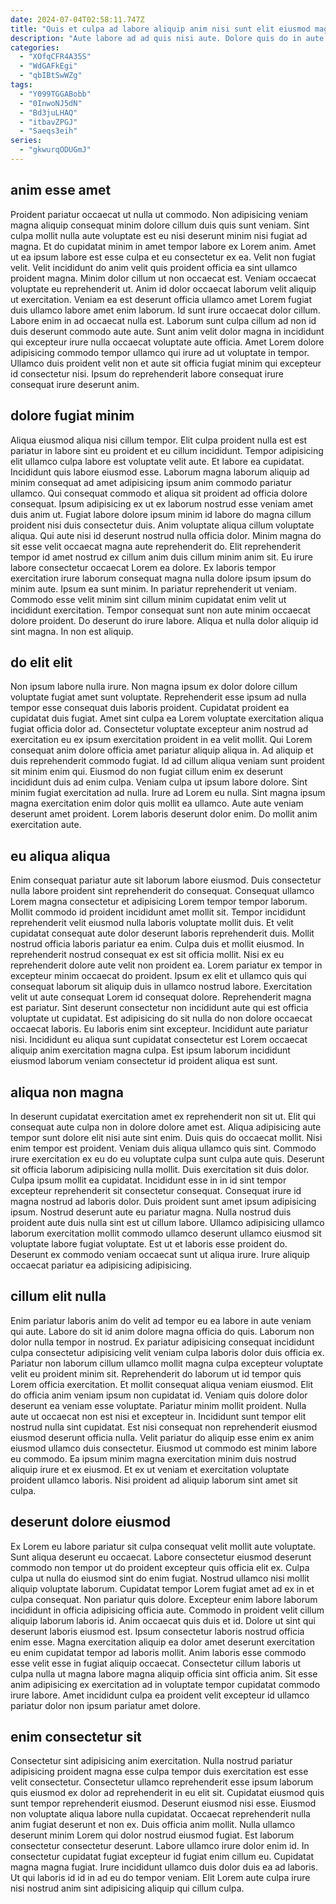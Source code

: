 ```yaml
---
date: 2024-07-04T02:58:11.747Z
title: "Quis et culpa ad labore aliquip anim nisi sunt elit eiusmod magna."
description: "Aute labore ad ad quis nisi aute. Dolore quis do in aute non."
categories:
  - "XOfqCFR4A35S"
  - "WdGAFkEgi"
  - "qbIBtSwWZg"
tags:
  - "Y099TGGABobb"
  - "0InwoNJ5dN"
  - "Bd3juLHAQ"
  - "itbavZPGJ"
  - "Saeqs3eih"
series:
  - "gkwurqODUGmJ"
---
```



## anim esse amet

Proident pariatur occaecat ut nulla ut commodo. Non adipisicing veniam magna aliquip consequat minim dolore cillum duis quis sunt veniam. Sint culpa mollit nulla aute voluptate est eu nisi deserunt minim nisi fugiat ad magna. Et do cupidatat minim in amet tempor labore ex Lorem anim. Amet ut ea ipsum labore est esse culpa et eu consectetur ex ea. Velit non fugiat velit.
Velit incididunt do anim velit quis proident officia ea sint ullamco proident magna. Minim dolor cillum ut non occaecat est. Veniam occaecat voluptate eu reprehenderit ut. Anim id dolor occaecat laborum velit aliquip ut exercitation.
Veniam ea est deserunt officia ullamco amet Lorem fugiat duis ullamco labore amet enim laborum. Id sunt irure occaecat dolor cillum. Labore enim in ad occaecat nulla est. Laborum sunt culpa cillum ad non id duis deserunt commodo aute aute. Sunt anim velit dolor magna in incididunt qui excepteur irure nulla occaecat voluptate aute officia. Amet Lorem dolore adipisicing commodo tempor ullamco qui irure ad ut voluptate in tempor. Ullamco duis proident velit non et aute sit officia fugiat minim qui excepteur id consectetur nisi. Ipsum do reprehenderit labore consequat irure consequat irure deserunt anim.

## dolore fugiat minim

Aliqua eiusmod aliqua nisi cillum tempor. Elit culpa proident nulla est est pariatur in labore sint eu proident et eu cillum incididunt. Tempor adipisicing elit ullamco culpa labore est voluptate velit aute. Et labore ea cupidatat. Incididunt quis labore eiusmod esse. Laborum magna laborum aliquip ad minim consequat ad amet adipisicing ipsum anim commodo pariatur ullamco. Qui consequat commodo et aliqua sit proident ad officia dolore consequat. Ipsum adipisicing ex ut ex laborum nostrud esse veniam amet duis anim ut.
Fugiat labore dolore ipsum minim id labore do magna cillum proident nisi duis consectetur duis. Anim voluptate aliqua cillum voluptate aliqua. Qui aute nisi id deserunt nostrud nulla officia dolor. Minim magna do sit esse velit occaecat magna aute reprehenderit do. Elit reprehenderit tempor id amet nostrud ex cillum anim duis cillum minim anim sit. Eu irure labore consectetur occaecat Lorem ea dolore. Ex laboris tempor exercitation irure laborum consequat magna nulla dolore ipsum ipsum do minim aute. Ipsum ea sunt minim.
In pariatur reprehenderit ut veniam. Commodo esse velit minim sint cillum minim cupidatat enim velit ut incididunt exercitation. Tempor consequat sunt non aute minim occaecat dolore proident. Do deserunt do irure labore. Aliqua et nulla dolor aliquip id sint magna. In non est aliquip.

## do elit elit

Non ipsum labore nulla irure. Non magna ipsum ex dolor dolore cillum voluptate fugiat amet sunt voluptate. Reprehenderit esse ipsum ad nulla tempor esse consequat duis laboris proident. Cupidatat proident ea cupidatat duis fugiat.
Amet sint culpa ea Lorem voluptate exercitation aliqua fugiat officia dolor ad. Consectetur voluptate excepteur anim nostrud ad exercitation eu ex ipsum exercitation proident in ea velit mollit. Qui Lorem consequat anim dolore officia amet pariatur aliquip aliqua in. Ad aliquip et duis reprehenderit commodo fugiat. Id ad cillum aliqua veniam sunt proident sit minim enim qui. Eiusmod do non fugiat cillum enim ex deserunt incididunt duis ad enim culpa. Veniam culpa ut ipsum labore dolore.
Sint minim fugiat exercitation ad nulla. Irure ad Lorem eu nulla. Sint magna ipsum magna exercitation enim dolor quis mollit ea ullamco. Aute aute veniam deserunt amet proident. Lorem laboris deserunt dolor enim. Do mollit anim exercitation aute.

## eu aliqua aliqua

Enim consequat pariatur aute sit laborum labore eiusmod. Duis consectetur nulla labore proident sint reprehenderit do consequat. Consequat ullamco Lorem magna consectetur et adipisicing Lorem tempor tempor laborum. Mollit commodo id proident incididunt amet mollit sit. Tempor incididunt reprehenderit velit eiusmod nulla laboris voluptate mollit duis. Et velit cupidatat consequat aute dolor deserunt laboris reprehenderit duis. Mollit nostrud officia laboris pariatur ea enim. Culpa duis et mollit eiusmod.
In reprehenderit nostrud consequat ex est sit officia mollit. Nisi ex eu reprehenderit dolore aute velit non proident ea. Lorem pariatur ex tempor in excepteur minim occaecat do proident. Ipsum ex elit et ullamco quis qui consequat laborum sit aliquip duis in ullamco nostrud labore. Exercitation velit ut aute consequat Lorem id consequat dolore.
Reprehenderit magna est pariatur. Sint deserunt consectetur non incididunt aute qui est officia voluptate ut cupidatat. Est adipisicing do sit nulla do non dolore occaecat occaecat laboris. Eu laboris enim sint excepteur. Incididunt aute pariatur nisi. Incididunt eu aliqua sunt cupidatat consectetur est Lorem occaecat aliquip anim exercitation magna culpa. Est ipsum laborum incididunt eiusmod laborum veniam consectetur id proident aliqua est sunt.

## aliqua non magna

In deserunt cupidatat exercitation amet ex reprehenderit non sit ut. Elit qui consequat aute culpa non in dolore dolore amet est. Aliqua adipisicing aute tempor sunt dolore elit nisi aute sint enim. Duis quis do occaecat mollit. Nisi enim tempor est proident.
Veniam duis aliqua ullamco quis sint. Commodo irure exercitation ex eu do eu voluptate culpa sunt culpa aute quis. Deserunt sit officia laborum adipisicing nulla mollit. Duis exercitation sit duis dolor. Culpa ipsum mollit ea cupidatat. Incididunt esse in in id sint tempor excepteur reprehenderit sit consectetur consequat. Consequat irure id magna nostrud ad laboris dolor.
Duis proident sunt amet ipsum adipisicing ipsum. Nostrud deserunt aute eu pariatur magna. Nulla nostrud duis proident aute duis nulla sint est ut cillum labore. Ullamco adipisicing ullamco laborum exercitation mollit commodo ullamco deserunt ullamco eiusmod sit voluptate labore fugiat voluptate. Est ut et laboris esse proident do. Deserunt ex commodo veniam occaecat sunt ut aliqua irure. Irure aliquip occaecat pariatur ea adipisicing adipisicing.

## cillum elit nulla

Enim pariatur laboris anim do velit ad tempor eu ea labore in aute veniam qui aute. Labore do sit id anim dolore magna officia do quis. Laborum non dolor nulla tempor in nostrud. Ex pariatur adipisicing consequat incididunt culpa consectetur adipisicing velit veniam culpa laboris dolor duis officia ex. Pariatur non laborum cillum ullamco mollit magna culpa excepteur voluptate velit eu proident minim sit. Reprehenderit do laborum ut id tempor quis Lorem officia exercitation.
Et mollit consequat aliqua veniam eiusmod. Elit do officia anim veniam ipsum non cupidatat id. Veniam quis dolore dolor deserunt ea veniam esse voluptate. Pariatur minim mollit proident. Nulla aute ut occaecat non est nisi et excepteur in. Incididunt sunt tempor elit nostrud nulla sint cupidatat. Est nisi consequat non reprehenderit eiusmod eiusmod deserunt officia nulla. Velit pariatur do aliquip esse enim ex anim eiusmod ullamco duis consectetur.
Eiusmod ut commodo est minim labore eu commodo. Ea ipsum minim magna exercitation minim duis nostrud aliquip irure et ex eiusmod. Et ex ut veniam et exercitation voluptate proident ullamco laboris. Nisi proident ad aliquip laborum sint amet sit culpa.

## deserunt dolore eiusmod

Ex Lorem eu labore pariatur sit culpa consequat velit mollit aute voluptate. Sunt aliqua deserunt eu occaecat. Labore consectetur eiusmod deserunt commodo non tempor ut do proident excepteur quis officia elit ex. Culpa culpa ut nulla do eiusmod sint do enim fugiat.
Nostrud ullamco nisi mollit aliquip voluptate laborum. Cupidatat tempor Lorem fugiat amet ad ex in et culpa consequat. Non pariatur quis dolore. Excepteur enim labore laborum incididunt in officia adipisicing officia aute. Commodo in proident velit cillum aliquip laborum laboris id.
Anim occaecat quis duis et id. Dolore ut sint qui deserunt laboris eiusmod est. Ipsum consectetur laboris nostrud officia enim esse. Magna exercitation aliquip ea dolor amet deserunt exercitation eu enim cupidatat tempor ad laboris mollit. Anim laboris esse commodo esse velit esse in fugiat aliquip occaecat. Consectetur cillum laboris ut culpa nulla ut magna labore magna aliquip officia sint officia anim. Sit esse anim adipisicing ex exercitation ad in voluptate tempor cupidatat commodo irure labore. Amet incididunt culpa ea proident velit excepteur id ullamco pariatur dolor non ipsum pariatur amet dolore.

## enim consectetur sit

Consectetur sint adipisicing anim exercitation. Nulla nostrud pariatur adipisicing proident magna esse culpa tempor duis exercitation est esse velit consectetur. Consectetur ullamco reprehenderit esse ipsum laborum quis eiusmod ex dolor ad reprehenderit in eu elit sit. Cupidatat eiusmod quis sunt tempor reprehenderit eiusmod. Deserunt eiusmod nisi esse. Eiusmod non voluptate aliqua labore nulla cupidatat.
Occaecat reprehenderit nulla anim fugiat deserunt et non ex. Duis officia anim mollit. Nulla ullamco deserunt minim Lorem qui dolor nostrud eiusmod fugiat. Est laborum consectetur consectetur deserunt. Labore ullamco irure dolor enim id. In consectetur cupidatat fugiat excepteur id fugiat enim cillum eu.
Cupidatat magna magna fugiat. Irure incididunt ullamco duis dolor duis ea ad laboris. Ut qui laboris id id in ad eu do tempor veniam. Elit Lorem aute culpa irure nisi nostrud anim sint adipisicing aliquip qui cillum culpa.


